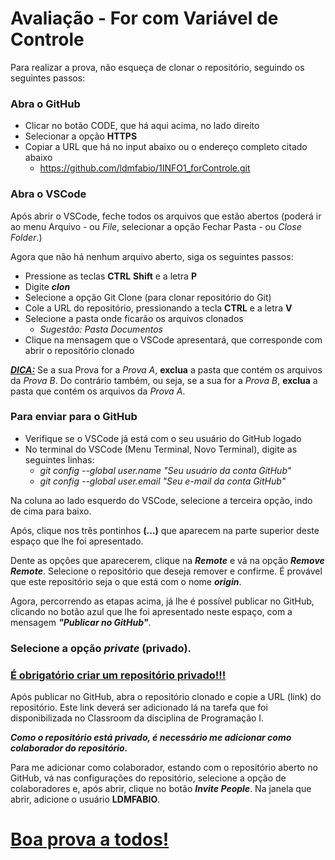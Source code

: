 # Avaliação - For com Variável de Controle

Para realizar a prova, não esqueça de clonar o repositório, seguindo os seguintes passos:

### **Abra o GitHub**
- Clicar no botão CODE, que há aqui acima, no lado direito
- Selecionar a opção **HTTPS**
- Copiar a URL que há no input abaixo ou o endereço completo citado abaixo
  - https://github.com/ldmfabio/1INFO1_forControle.git

### **Abra o VSCode**

Após abrir o VSCode, feche todos os arquivos que estão abertos (poderá ir ao menu Arquivo - ou _File_, selecionar a opção Fechar Pasta - ou _Close Folder_.)

Agora que não há nenhum arquivo aberto, siga os seguintes passos:
- Pressione as teclas **CTRL** **Shift** e a letra **P**
- Digite ***clon***
- Selecione a opção Git Clone (para clonar repositório do Git)
- Cole a URL do repositório, pressionando a tecla **CTRL** e a letra **V**
- Selecione a pasta onde ficarão os arquivos clonados
  - _Sugestão: Pasta Documentos_
- Clique na mensagem que o VSCode apresentará, que corresponde com abrir o repositório clonado


<u>***DICA:***</u>
Se a sua Prova for a _Prova A_, **exclua** a pasta que contém os arquivos da _Prova B_. Do contrário também, ou seja, se a sua for a _Prova B_, **exclua** a pasta que contém os arquivos da _Prova A_.

### **Para enviar para o GitHub**

- Verifique se o VSCode já está com o seu usuário do GitHub logado
- No terminal do VSCode (Menu Terminal, Novo Terminal), digite as seguintes linhas:
  - _git config --global user.name "Seu usuário da conta GitHub"_
  - _git config --global user.email "Seu e-mail da conta GitHub"_

Na coluna ao lado esquerdo do VSCode, selecione a terceira opção, indo de cima para baixo.

Após, clique nos três pontinhos **(...)** que aparecem na parte superior deste espaço que lhe foi apresentado.

Dente as opções que aparecerem, clique na ***Remote*** e vá na opção ***Remove Remote***. Selecione o repositório que deseja remover e confirme. É provável que este repositório seja o que está com o nome ***origin***.

Agora, percorrendo as etapas acima, já lhe é possível publicar no GitHub, clicando no botão azul que lhe foi apresentado neste espaço, com a mensagem ***"Publicar no GitHub"***.

### Selecione a opção _private_ (privado).

### <u>É **obrigatório** criar um **repositório privado**!!!</u>

Após publicar no GitHub, abra o repositório clonado e copie a URL (link) do repositório. Este link deverá ser adicionado lá na tarefa que foi disponibilizada no Classroom da disciplina de Programação I.

***Como o repositório está privado, é necessário me adicionar como colaborador do repositório.***

Para me adicionar como colaborador, estando com o repositório aberto no GitHub, vá nas configurações do repositório, selecione a opção de colaboradores e, após abrir, clique no botão ***Invite People***. Na janela que abrir, adicione o usuário **LDMFABIO**.

# 
# **<u>Boa prova a todos!</u>**
